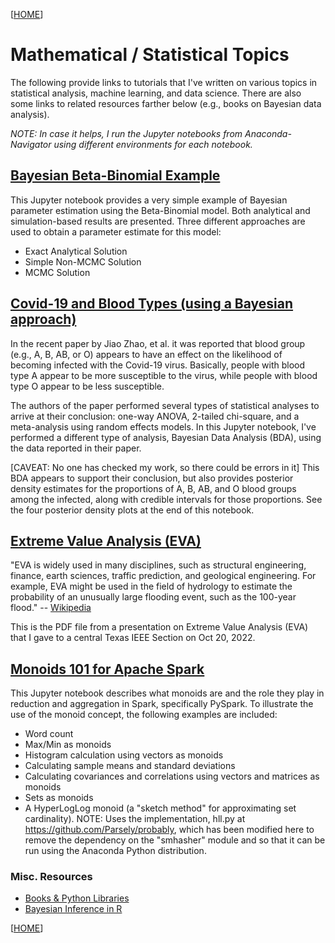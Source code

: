[[HOME](index.md)]

# Mathematical / Statistical Topics

The following provide links to tutorials that I've written on various topics in statistical analysis, machine learning, and data science.  There are also some links to related resources farther below (e.g., books on Bayesian data analysis).

*NOTE: In case it helps, I run the Jupyter notebooks from Anaconda-Navigator using different environments for each notebook.*

## [Bayesian Beta-Binomial Example](https://nbviewer.jupyter.org/github/alreich/ipython-notebooks/blob/master/Bayesian_Beta_Binomial_Example.ipynb)

This Jupyter notebook provides a very simple example of Bayesian parameter estimation using the Beta-Binomial model. Both analytical and simulation-based results are presented.  Three different approaches are used to obtain a parameter estimate for this model:

* Exact Analytical Solution
* Simple Non-MCMC Solution
* MCMC Solution

## [Covid-19 and Blood Types (using a Bayesian approach)](https://nbviewer.jupyter.org/github/alreich/ipython-notebooks/blob/master/covid19_and_blood_type.ipynb)

In the recent paper by Jiao Zhao, et al. it was reported that blood group (e.g., A, B, AB, or O) appears to have an effect on the likelihood of becoming infected with the Covid-19 virus. Basically, people with blood type A appear to be more susceptible to the virus, while people with blood type O appear to be less susceptible.

The authors of the paper performed several types of statistical analyses to arrive at their conclusion: one-way ANOVA, 2-tailed chi-square, and a meta-analysis using random effects models.  In this Jupyter notebook, I've performed a different type of analysis, Bayesian Data Analysis (BDA), using the data reported in their paper.

[CAVEAT: No one has checked my work, so there could be errors in it] This BDA appears to support their conclusion, but also provides posterior density estimates for the proportions of A, B, AB, and O blood groups among the infected, along with credible intervals for those proportions. See the four posterior density plots at the end of this notebook.

## [Extreme Value Analysis (EVA)](https://nbviewer.org/github/alreich/EVA_talk/blob/main/Intro_to_EVA.pdf)

"EVA is widely used in many disciplines, such as structural engineering, finance, earth sciences, traffic prediction, and geological engineering. For example, EVA might be used in the field of hydrology to estimate the probability of an unusually large flooding event, such as the 100-year flood." -- [Wikipedia](https://en.wikipedia.org/wiki/Extreme_value_theory)

This is the PDF file from a presentation on Extreme Value Analysis (EVA) that I gave to a central Texas IEEE Section on Oct 20, 2022.

## [Monoids 101 for Apache Spark](https://nbviewer.jupyter.org/github/alreich/ipython-notebooks/blob/master/Monoids_101_for_Apache_Spark.ipynb)

This Jupyter notebook describes what monoids are and the role they play in reduction and aggregation in Spark, specifically PySpark. To illustrate the use of the monoid concept, the following examples are included:

* Word count
* Max/Min as monoids
* Histogram calculation using vectors as monoids
* Calculating sample means and standard deviations
* Calculating covariances and correlations using vectors and matrices as monoids
* Sets as monoids
* A HyperLogLog monoid (a "sketch method" for approximating set cardinality). NOTE: Uses the implementation, hll.py at https://github.com/Parsely/probably, which has been modified here to remove the dependency on the "smhasher" module and so that it can be run using the Anaconda Python distribution.

### Misc. Resources

* [Books & Python Libraries](bayes.md)
* [Bayesian Inference in R](https://cran.r-project.org/web/views/Bayesian.html)


[[HOME](index.md)]
